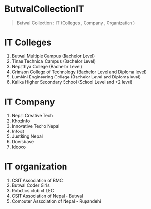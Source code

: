 # ButwalCollectionIT
> Butwal Collection : IT (Colleges , Company , Organization )

# IT Colleges 
1. Butwal Multiple Campus (Bachelor Level)
2. Tinau Technical Campus (Bachelor Level)
3. Nepathya College (Bachelor Level)
4. Crimson College of Technology (Bachelor Level and Diploma level)
5. Lumbini Engineering College (Bachelor Level and Diploma level)
6. Kalika Higher Secondary School (School Level and +2 level)


# IT Company 
1. Nepal Creative Tech
2. KhozInfo 
3. Innovative Techo Nepal
4. Infoxit
5. JustRing Nepal
6. Doersbase
7. Idooco

# IT organization
1. CSIT Association of BMC
2. Butwal Coder Girls
3. Robotics club of LEC
4. CSIT Association of Nepal - Butwal
5. Computer Association of Nepal - Rupandehi
